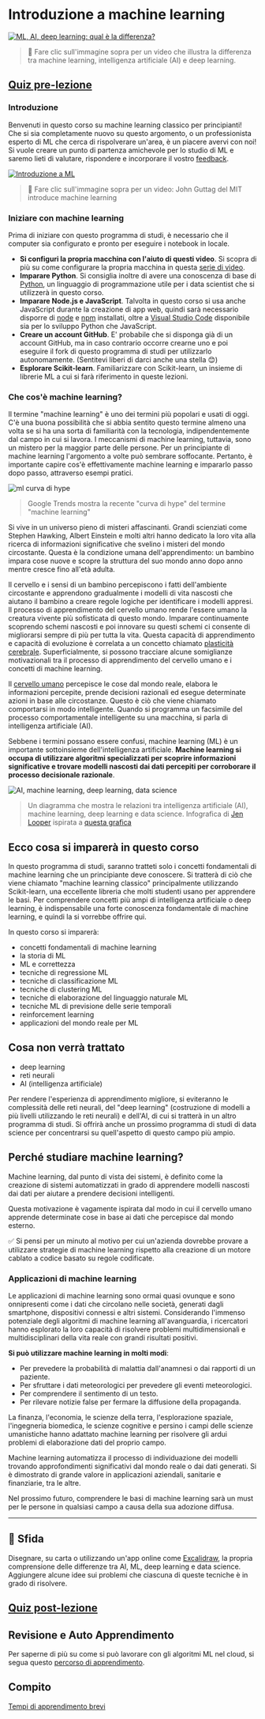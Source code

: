 # Introduzione a machine learning

[![ML, AI, deep learning: qual è la differenza?](https://img.youtube.com/vi/lTd9RSxS9ZE/0.jpg)](https://youtu.be/lTd9RSxS9ZE "ML, AI, deep learning: qual è la differenza?")

> 🎥 Fare clic sull'immagine sopra per un video che illustra la differenza tra machine learning, intelligenza artificiale (AI) e deep learning.

## [Quiz pre-lezione](https://gray-sand-07a10f403.1.azurestaticapps.net/quiz/1/?loc=it)

### Introduzione

Benvenuti in questo corso su machine learning classico per principianti! Che si sia completamente nuovo su questo argomento, o un professionista esperto di ML che cerca di rispolverare un'area, è un piacere avervi con noi! Si vuole creare un punto di partenza amichevole per lo studio di ML e saremo lieti di valutare, rispondere e incorporare il vostro [feedback](https://github.com/microsoft/ML-For-Beginners/discussions).

[![Introduzione a ML](https://img.youtube.com/vi/h0e2HAPTGF4/0.jpg)](https://youtu.be/h0e2HAPTGF4 " Introduzione a ML")

> 🎥 Fare clic sull'immagine sopra per un video: John Guttag del MIT introduce machine learning

### Iniziare con machine learning

Prima di iniziare con questo programma di studi, è necessario che il computer sia configurato e pronto per eseguire i notebook in locale.

- **Si configuri la propria macchina con l'aiuto di questi video**. Si scopra di più su come configurare la propria macchina in questa [serie di video](https://www.youtube.com/playlist?list=PLlrxD0HtieHhS8VzuMCfQD4uJ9yne1mE6).
- **Imparare Python**. Si consiglia inoltre di avere una conoscenza di base di [Python](https://docs.microsoft.com/learn/paths/python-language/?WT.mc_id=academic-77952-leestott), un linguaggio di programmazione utile per i data scientist che si utilizzerà in questo corso.
- **Imparare Node.js e JavaScript**. Talvolta in questo corso si usa anche JavaScript durante la creazione di app web, quindi sarà necessario disporre di [node](https://nodejs.org) e [npm](https://www.npmjs.com/) installati, oltre a [Visual Studio Code](https://code.visualstudio.com/) disponibile sia per lo sviluppo Python che JavaScript.
- **Creare un account GitHub**. E' probabile che si [](https://github.com)disponga già di un account GitHub, ma in caso contrario occorre crearne uno e poi eseguire il fork di questo programma di studi per utilizzarlo autonomamente. (Sentitevi liberi di darci anche una stella 😊)
- **Esplorare Scikit-learn**. Familiarizzare con Scikit-learn,[]([https://scikit-learn.org/stable/user_guide.html) un insieme di librerie ML a cui si farà riferimento in queste lezioni.

### Che cos'è machine learning?

Il termine "machine learning" è uno dei termini più popolari e usati di oggi. C'è una buona possibilità che si abbia sentito questo termine almeno una volta se si ha una sorta di familiarità con la tecnologia, indipendentemente dal campo in cui si lavora. I meccanismi di machine learning, tuttavia, sono un mistero per la maggior parte delle persone. Per un principiante di machine learning l'argomento a volte può sembrare soffocante. Pertanto, è importante capire cos'è effettivamente machine learning e impararlo passo dopo passo, attraverso esempi pratici.

![ml curva di hype](../images/hype.png)

> Google Trends mostra la recente "curva di hype" del termine "machine learning"

Si vive in un universo pieno di misteri affascinanti. Grandi scienziati come Stephen Hawking, Albert Einstein e molti altri hanno dedicato la loro vita alla ricerca di informazioni significative che svelino i misteri del mondo circostante. Questa è la condizione umana dell'apprendimento: un bambino impara cose nuove e scopre la struttura del suo mondo anno dopo anno mentre cresce fino all'età adulta.

Il cervello e i sensi di un bambino percepiscono i fatti dell'ambiente circostante e apprendono gradualmente i modelli di vita nascosti che aiutano il bambino a creare regole logiche per identificare i modelli appresi. Il processo di apprendimento del cervello umano rende l'essere umano la creatura vivente più sofisticata di questo mondo. Imparare continuamente scoprendo schemi nascosti e poi innovare su questi schemi ci consente di migliorarsi sempre di più per tutta la vita. Questa capacità di apprendimento e capacità di evoluzione è correlata a un concetto chiamato [plasticità cerebrale](https://www.simplypsychology.org/brain-plasticity.html). Superficialmente, si possono tracciare alcune somiglianze motivazionali tra il processo di apprendimento del cervello umano e i concetti di machine learning.

Il [cervello umano](https://www.livescience.com/29365-human-brain.html) percepisce le cose dal mondo reale, elabora le informazioni percepite, prende decisioni razionali ed esegue determinate azioni in base alle circostanze. Questo è ciò che viene chiamato comportarsi in modo intelligente. Quando si programma un facsimile del processo comportamentale intelligente su una macchina, si parla di intelligenza artificiale (AI).

Sebbene i termini possano essere confusi, machine learning (ML) è un importante sottoinsieme dell'intelligenza artificiale. **Machine learning si occupa di utilizzare algoritmi specializzati per scoprire informazioni significative e trovare modelli nascosti dai dati percepiti per corroborare il processo decisionale razionale**.

![AI, machine learning, deep learning, data science](../images/ai-ml-ds.png)

> Un diagramma che mostra le relazioni tra intelligenza artificiale (AI), machine learning, deep learning e data science. Infografica di [Jen Looper](https://twitter.com/jenlooper) ispirata a [questa grafica](https://softwareengineering.stackexchange.com/questions/366996/distinction-between-ai-ml-neural-networks-deep-learning-and-data-mining)

## Ecco cosa si imparerà in questo corso

In questo programma di studi, saranno tratteti solo i concetti fondamentali di machine learning che un principiante deve conoscere. Si tratterà di ciò che viene chiamato "machine learning classico" principalmente utilizzando Scikit-learn, una eccellente libreria che molti studenti usano per apprendere le basi. Per comprendere concetti più ampi di intelligenza artificiale o deep learning, è indispensabile una forte conoscenza fondamentale di machine learning, e quindi la si vorrebbe offrire qui.

In questo corso si imparerà:

- concetti fondamentali di machine learning
- la storia di ML
- ML e correttezza
- tecniche di regressione ML
- tecniche di classificazione ML
- tecniche di clustering ML
- tecniche di elaborazione del linguaggio naturale ML
- tecniche ML di previsione delle serie temporali
- reinforcement learning
- applicazioni del mondo reale per ML
## Cosa non verrà trattato

- deep learning
- reti neurali
- AI (intelligenza artificiale)

Per rendere l'esperienza di apprendimento migliore, si eviteranno le complessità delle reti neurali, del "deep learning" (costruzione di modelli a più livelli utilizzando le reti neurali) e dell'AI, di cui si tratterà in un altro programma di studi. Si offrirà anche un prossimo programma di studi di data science per concentrarsi su quell'aspetto di questo campo più ampio.
## Perché studiare machine learning?

Machine learning, dal punto di vista dei sistemi, è definito come la creazione di sistemi automatizzati in grado di apprendere modelli nascosti dai dati per aiutare a prendere decisioni intelligenti.

Questa motivazione è vagamente ispirata dal modo in cui il cervello umano apprende determinate cose in base ai dati che percepisce dal mondo esterno.

✅ Si pensi per un minuto al motivo per cui un'azienda dovrebbe provare a utilizzare strategie di machine learning rispetto alla creazione di un motore cablato a codice basato su regole codificate.

### Applicazioni di machine learning

Le applicazioni di machine learning sono ormai quasi ovunque e sono onnipresenti come i dati che circolano nelle società, generati dagli smartphone, dispositivi connessi e altri sistemi. Considerando l'immenso potenziale degli algoritmi di machine learning all'avanguardia, i ricercatori hanno esplorato la loro capacità di risolvere problemi multidimensionali e multidisciplinari della vita reale con grandi risultati positivi.

**Si può utilizzare machine learning in molti modi**:

- Per prevedere la probabilità di malattia dall'anamnesi o dai rapporti di un paziente.
- Per sfruttare i dati meteorologici per prevedere gli eventi meteorologici.
- Per comprendere il sentimento di un testo.
- Per rilevare notizie false per fermare la diffusione della propaganda.

La finanza, l'economia, le scienze della terra, l'esplorazione spaziale, l'ingegneria biomedica, le scienze cognitive e persino i campi delle scienze umanistiche hanno adattato machine learning per risolvere gli ardui problemi di elaborazione dati del proprio campo.

Machine learning automatizza il processo di individuazione dei modelli trovando approfondimenti significativi dal mondo reale o dai dati generati. Si è dimostrato di grande valore in applicazioni aziendali, sanitarie e finanziarie, tra le altre.

Nel prossimo futuro, comprendere le basi di machine learning sarà un must per le persone in qualsiasi campo a causa della sua adozione diffusa.

---
## 🚀 Sfida

Disegnare, su carta o utilizzando un'app online come [Excalidraw](https://excalidraw.com/), la propria comprensione delle differenze tra AI, ML, deep learning e data science. Aggiungere alcune idee sui problemi che ciascuna di queste tecniche è in grado di risolvere.

## [Quiz post-lezione](https://gray-sand-07a10f403.1.azurestaticapps.net/quiz/2/?loc=it)

## Revisione e Auto Apprendimento

Per saperne di più su come si può lavorare con gli algoritmi ML nel cloud, si segua questo [percorso di apprendimento](https://docs.microsoft.com/learn/paths/create-no-code-predictive-models-azure-machine-learning/?WT.mc_id=academic-77952-leestott).

## Compito

[Tempi di apprendimento brevi](assignment.it.md)
